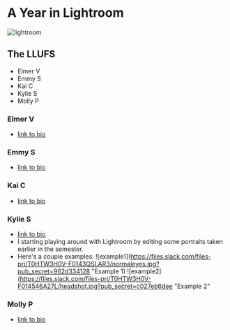 # A Year in Lightroom
![lightroom](https://files.slack.com/files-pri/T0HTW3H0V-F013QK5ATKR/lightroom.png?pub_secret=a98694c389)

## The LLUFS 
- Elmer V
- Emmy S
- Kai C
- Kylie S
- Molly P

### Elmer V
- [link to bio](https://github.com/learninglab-dev/the-resources/blob/master/data/resources/people/elmer-v/bio.md)
### Emmy S
- [link to bio](https://github.com/learninglab-dev/the-resources/blob/master/data/resources/people/emmy-s/bio.md)
### Kai C
- [link to bio](https://github.com/learninglab-dev/the-resources/blob/master/data/resources/people/kai-c/bio.md)

### Kylie S
- [link to bio](https://github.com/learninglab-dev/the-resources/blob/master/data/resources/people/kylie-s/bio.md)
- I starting playing around with Lightroom by editing some portraits taken earlier in the semester. 
- Here's a couple examples:
![example1](https://files.slack.com/files-pri/T0HTW3H0V-F0143QSLAR3/normaleyes.jpg?pub_secret=962d334128 "Example 1)
![example2](https://files.slack.com/files-pri/T0HTW3H0V-F014546A27L/headshot.jpg?pub_secret=c027eb6dee "Example 2"

### Molly P
- [link to bio](https://github.com/learninglab-dev/the-resources/blob/master/data/resources/people/molly-p/bio.md)
